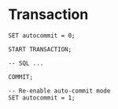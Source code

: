 # Transaction

```
SET autocommit = 0;

START TRANSACTION;

-- SQL ...

COMMIT;

-- Re-enable auto-commit mode
SET autocommit = 1;
```
